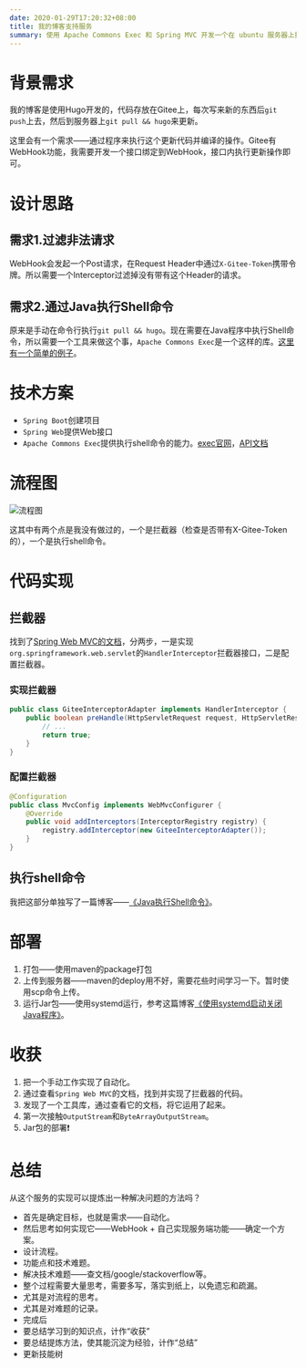 ```yaml
---
date: 2020-01-29T17:20:32+08:00
title: 我的博客支持服务
summary: 使用 Apache Commons Exec 和 Spring MVC 开发一个在 ubuntu 服务器上执行 shell 命令的服务，用于更新博客。
---
```

# 背景需求

我的博客是使用Hugo开发的，代码存放在Gitee上，每次写来新的东西后`git push`上去，然后到服务器上`git pull && hugo`来更新。

这里会有一个需求——通过程序来执行这个更新代码并编译的操作。Gitee有WebHook功能，我需要开发一个接口绑定到WebHook，接口内执行更新操作即可。

# 设计思路

## 需求1.过滤非法请求

WebHook会发起一个Post请求，在Request Header中通过`X-Gitee-Token`携带令牌。所以需要一个Interceptor过滤掉没有带有这个Header的请求。

## 需求2.通过Java执行Shell命令

原来是手动在命令行执行`git pull && hugo`。现在需要在Java程序中执行Shell命令，所以需要一个工具来做这个事，`Apache Commons Exec`是一个这样的库。[这里有一个简单的例子](https://wowfriday.cn/java%E6%89%A7%E8%A1%8Cshell%E5%91%BD%E4%BB%A4.html)。

# 技术方案

- `Spring Boot`创建项目
- `Spring Web`提供Web接口
- `Apache Commons Exec`提供执行shell命令的能力。[exec官网](https://commons.apache.org/proper/commons-exec/)，[API文档](https://commons.apache.org/proper/commons-exec/apidocs/index.html)

# 流程图

![流程图][image1]

这其中有两个点是我没有做过的，一个是拦截器（检查是否带有X-Gitee-Token的），一个是执行shell命令。

# 代码实现

## 拦截器

找到了[Spring Web MVC的文档][SpringWebMVCReference]，分两步，一是实现`org.springframework.web.servlet`的`HandlerInterceptor`拦截器接口，二是配置拦截器。

### 实现拦截器

```java
public class GiteeInterceptorAdapter implements HandlerInterceptor {
    public boolean preHandle(HttpServletRequest request, HttpServletResponse response, Object handler){
        // ...
        return true;
    }
}
```

### 配置拦截器

```java
@Configuration
public class MvcConfig implements WebMvcConfigurer {
    @Override
    public void addInterceptors(InterceptorRegistry registry) {
        registry.addInterceptor(new GiteeInterceptorAdapter());
    }
}
```

## 执行shell命令

我把这部分单独写了一篇博客——[《Java执行Shell命令》][java_shell]。

# 部署

1. 打包——使用maven的package打包
1. 上传到服务器——maven的deploy用不好，需要花些时间学习一下。暂时使用scp命令上传。
1. 运行Jar包——使用systemd运行，参考这篇博客[《使用systemd启动关闭Java程序》][systemd]。

# 收获

1. 把一个手动工作实现了自动化。
1. 通过查看`Spring Web MVC`的文档，找到并实现了拦截器的代码。
1. 发现了一个工具库，通过查看它的文档，将它运用了起来。
1. 第一次接触`OutputStream`和`ByteArrayOutputStream`。
1. Jar包的部署❗️

# 总结

从这个服务的实现可以提炼出一种解决问题的方法吗？

- 首先是确定目标，也就是需求——自动化。
- 然后思考如何实现它——WebHook + 自己实现服务端功能——确定一个方案。
- 设计流程。
- 功能点和技术难题。
- 解决技术难题——查文档/google/stackoverflow等。
- 整个过程需要大量思考，需要多写，落实到纸上，以免遗忘和疏漏。
- 尤其是对流程的思考。
- 尤其是对难题的记录。
- 完成后
- 要总结学习到的知识点，计作“收获”
- 要总结提炼方法，使其能沉淀为经验，计作“总结”
- 更新技能树



[image1]:/images/blogServer.svg
[SpringWebMVCReference]:https://docs.spring.io/spring/docs/current/spring-framework-reference/web.html#mvc-handlermapping-interceptor
[java_shell]:https://wowfriday.cn/java%E6%89%A7%E8%A1%8Cshell%E5%91%BD%E4%BB%A4.html
[systemd]:https://wowfriday.cn/posts/linux-base/#%E4%BD%BF%E7%94%A8systemd%E5%90%AF%E5%8A%A8%E5%85%B3%E9%97%ADjava%E7%A8%8B%E5%BA%8F